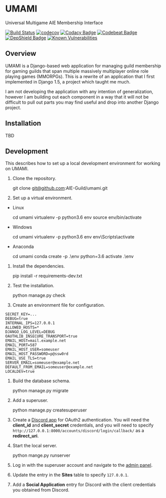 # UMAMI

Universal Multigame AIE Membership Interface

[![Build Status](https://travis-ci.org/AIE-Guild/umami.svg?branch=develop)](https://travis-ci.org/AIE-Guild/umami)
[![codecov](https://codecov.io/gh/AIE-Guild/umami/branch/develop/graph/badge.svg)](https://codecov.io/gh/AIE-Guild/umami)
[![Codacy Badge](https://api.codacy.com/project/badge/Grade/223ee6c21dab4d828912fd733a68541d)](https://www.codacy.com/app/mrogaski/umami?utm_source=github.com&amp;utm_medium=referral&amp;utm_content=AIE-Guild/umami&amp;utm_campaign=Badge_Grade)
[![Codebeat Badge](https://codebeat.co/badges/8ec3519e-9b4d-4717-aabb-7d448fd8628c)](https://codebeat.co/projects/github-com-aie-guild-umami-develop)
[![DepShield Badge](https://depshield.sonatype.org/badges/AIE-Guild/umami/depshield.svg)](https://depshield.github.io)
[![Known Vulnerabilities](https://snyk.io/test/github/aie-guild/umami/badge.svg?targetFile=requirements.txt)](https://snyk.io/test/github/aie-guild/umami?targetFile=requirements.txt)

## Overview

UMAMI is a Django-based web application for managing guild membership for gaming guilds that span multiple
massively multiplayer online role playing games (MMORPGs).  This is a rewrite of an application that I first implemented
in Django 1.5, a project which taught me much.

I am not developing the application with any intention of generalization, however I am building out each component
in a way that it will not be difficult to pull out parts you may find useful and drop into another Django project.


## Installation


TBD


## Development

This describes how to set up a local development environment for working on UMAMI.

1.  Clone the repository.

    git clone git@github.com:AIE-Guild/umami.git


1.  Set up a virtual environment.

  * Linux

    cd umami
    virtualenv -p python3.6 env
    source env/bin/activate

  * Windows

    cd umami
    virtualenv -p python3.6 env
    env\Scripts\activate

  * Anaconda

    cd umami
    conda create -p .\env python=3.6
    activate .\env

1.  Install the dependencies.

    pip install -r requirements-dev.txt


1.  Test the installation.

    python manage.py check


1.  Create an environment file for configuration.

```
SECRET_KEY=...
DEBUG=true
INTERNAL_IPS=127.0.0.1
ALLOWED_HOSTS=*
DJANGO_LOG_LEVEL=DEBUG
OAUTHLIB_INSECURE_TRANSPORT=true
EMAIL_HOST=mail.example.net
EMAIL_PORT=587
EMAIL_HOST_USER=someuser
EMAIL_HOST_PASSWORD=p@ssw0rd
EMAIL_USE_TLS=true
SERVER_EMAIL=someuser@example.net
DEFAULT_FROM_EMAIL=someuser@example.net
LOCALDEV=true
```


1.  Build the database schema.

    python manage.py migrate


1.  Add a superuser.

    python manage.py createsuperuser


1.  Create a [Discord app](https://discordapp.com/developers/applications/me) for OAuth2 authentication.  You will need
    the **client_id** and **client_secret** credentials, and you will need to specify
    `http://127.0.0.1:8000/accounts/discord/login/callback/` as a **redirect_uri**.

1.  Start the local server.

    python mange.py runserver


1.  Log in with the superuser account and navigate to the [admin panel](http://127.0.0.1:8000/admin/).


1.  Update the entry in the **Sites** table to specify `127.0.0.1`.


1.  Add a **Social Application** entry for Discord with the client credentials you obtained from Discord.




